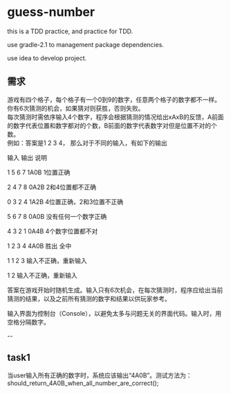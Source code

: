 # guess-number

this is a TDD practice, and practice for TDD.

use gradle-2.1 to management package dependencies.

use idea to develop project.

## 需求

游戏有四个格子，每个格子有一个0到9的数字，任意两个格子的数字都不一样。  
你有6次猜测的机会，如果猜对则获胜，否则失败。  
每次猜测时需依序输入4个数字，程序会根据猜测的情况给出xAxB的反馈，A前面的数字代表位置和数字都对的个数，B前面的数字代表数字对但是位置不对的个数。  
例如：答案是1 2 3 4， 那么对于不同的输入，有如下的输出  

输入	    输出	    说明

1 5 6 7	1A0B	1位置正确

2 4 7 8	0A2B	2和4位置都不正确
  
0 3 2 4	1A2B	4位置正确，2和3位置不正确
  
5 6 7 8	0A0B	没有任何一个数字正确
  
4 3 2 1	0A4B	4个数字位置都不对
  
1 2 3 4	4A0B	胜出 全中
  
1 1 2 3 输入不正确，重新输入

1 2     输入不正确，重新输入

答案在游戏开始时随机生成。输入只有6次机会，在每次猜测时，程序应给出当前猜测的结果，以及之前所有猜测的数字和结果以供玩家参考。

输入界面为控制台（Console），以避免太多与问题无关的界面代码。输入时，用空格分隔数字。

--

## task1

当user输入所有正确的数字时，系统应该输出“4A0B”。测试方法为：
should_return_4A0B_when_all_number_are_correct();